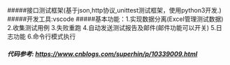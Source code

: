 #####接口测试框架(基于json,http协议,unittest测试框架，使用python3开发.)
#####开发工具:vscode
#####基本功能：1.实现数据分离(Excel管理测试数据) 2.收集测试用例 3.失败重跑 4.自动发送测试报告及邮件(邮件功能可以开关) 5.日志功能 6.命令行模式执行

##### 代码参考: https://www.cnblogs.com/superhin/p/10339009.html
